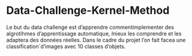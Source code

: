 # Data-Challenge-Kernel-Method
Le but du data challenge est d’apprendre commentimplementer des algrotihmes d’apprentissage automatique, ́mieux les comprendre et les adaptera des données réelles. ́Dans le cadre du projet l’on fait facea une classification`d’images avec 10 classes d’objets.
